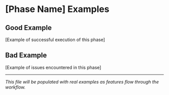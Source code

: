 # [Phase Name] Examples

## Good Example

[Example of successful execution of this phase]

## Bad Example

[Example of issues encountered in this phase]

---

_This file will be populated with real examples as features flow through the workflow._
